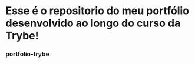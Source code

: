 # Esse é o repositorio do meu portfólio desenvolvido ao longo do curso da Trybe!
### portfolio-trybe
